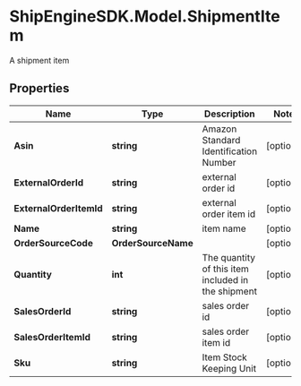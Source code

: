 # ShipEngineSDK.Model.ShipmentItem
A shipment item

## Properties

Name | Type | Description | Notes
------------ | ------------- | ------------- | -------------
**Asin** | **string** | Amazon Standard Identification Number | [optional] 
**ExternalOrderId** | **string** | external order id | [optional] 
**ExternalOrderItemId** | **string** | external order item id | [optional] 
**Name** | **string** | item name | [optional] 
**OrderSourceCode** | **OrderSourceName** |  | [optional] 
**Quantity** | **int** | The quantity of this item included in the shipment | [optional] 
**SalesOrderId** | **string** | sales order id | [optional] 
**SalesOrderItemId** | **string** | sales order item id | [optional] 
**Sku** | **string** | Item Stock Keeping Unit | [optional] 


